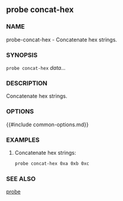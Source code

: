 ## probe concat-hex

### NAME

probe-concat-hex - Concatenate hex strings.

### SYNOPSIS

``probe concat-hex`` *data...*

### DESCRIPTION

Concatenate hex strings.

### OPTIONS

{{#include common-options.md}}

### EXAMPLES

1. Concatenate hex strings:
    ```sh
    probe concat-hex 0xa 0xb 0xc
    ```

### SEE ALSO

[probe](./probe.md)
